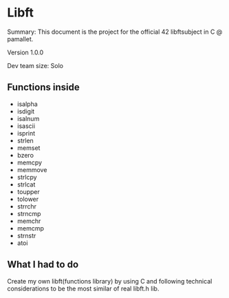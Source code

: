 # Libft

Summary: This document is the project for the official 42 libftsubject in C @ pamallet.

Version 1.0.0

Dev team size: Solo

## Functions inside

* isalpha
* isdigit
* isalnum
* isascii
* isprint
* strlen
* memset
* bzero
* memcpy
* memmove
* strlcpy
* strlcat
* toupper
* tolower
* strrchr
* strncmp
* memchr
* memcmp
* strnstr
* atoi

## What I had to do

Create my own libft(functions library) by using C and following technical considerations to be the most similar of real libft.h lib.
